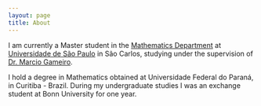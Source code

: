 ```yaml
---
layout: page
title: About
---
```


I am currently a Master student in the [Mathematics Department](https://icmc.usp.br/en/admission/graduate/mathematics)
at [Universidade de São Paulo](http://www5.usp.br/english/?lang=en)
in São Carlos, studying under the supervision of [Dr. Marcio Gameiro](http://www.icmc.usp.br/pessoas/gameiro/).

I hold a degree in Mathematics obtained at Universidade Federal do Paraná, in Curitiba - Brazil.
During my undergraduate studies I was an exchange student at Bonn University for
one year. 
